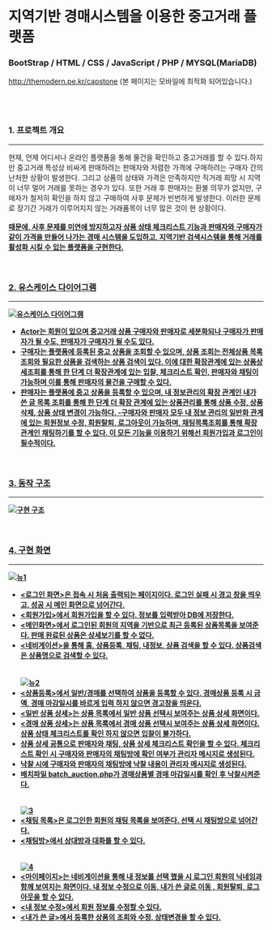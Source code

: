 # 지역기반 경매시스템을 이용한 중고거래 플랫폼
### BootStrap / HTML / CSS / JavaScript / PHP / MYSQL(MariaDB)

http://themodern.pe.kr/capstone (본 페이지는 모바일에 최적화 되어있습니다.)
<br><br><br><br>
### 1. 프로젝트 개요
------------
현재, 언제 어디서나 온라인 플랫폼을 통해 물건을 확인하고 중고거래를 할 수 있다.하지만 중고거래 특성상 비싸게 판매하려는 판매자와 저렴한 가격에 구매하려는 구매자 간의 난처한 상황이 발생한다. 그리고 상품의 상태와 가격은 만족하지만 직거래 희망 시 지역이 너무 멀어 거래를 못하는 경우가 있다. 또한 거래 후 판매자는 환불 의무가 없지만, 구매자가 철저히 확인을 하지 않고 구매하여 사후 문제가 빈번하게 발생한다. 이러한 문제로 장기간 거래가 이루어지지 않는 거래품목이 너무 많은 것이 현 상황이다.<br><br>
<strong><u>  때문에, 사후 문제를 미연에 방지하고자 상품 상태 체크리스트 기능과 판매자와 구매자가 같이 가격을 만들어 나가는 경매 시스템을 도입하고, 지역기반 검색시스템을 통해 거래를 활성화 시킬 수 있는 플랫폼을 구현한다.<br><br><br>

### 2. 유스케이스 다이어그램
------------
![유스케이스 다이어그램](https://user-images.githubusercontent.com/75834395/102696883-00fb2d00-4275-11eb-9170-f95ce0579db2.jpg)
- Actor는 회원이 있으며 중고거래 상품 구매자와 판매자로 세분화되나 구매자가 판매자가 될 수도, 판매자가 구매자가 될 수도 있다.
- 구매자는 플랫폼에 등록된 중고 상품을 조회할 수 있으며, 상품 조회는 전체상품 목록 조회와 필요한 상품을 검색하는 상품 검색이 있다. 이에 대한 확장관계에 있는 상품상세조회를 통해 한 단계 더 확장관계에 있는 입찰, 체크리스트 확인, 판매자와 채팅이 가능하며 이를 통해 판매자의 물건을 구매할 수 있다.
- 판매자는 플랫폼에 중고 상품을 등록할 수 있으며, 내 정보관리의 확장 관계인 내가 쓴 글 목록 조회를 통해 한 단계 더 확장 관계에 있는 상품관리를 통해 상품 수정, 상품 삭제, 상품 상태 변경이 가능하다.
-구매자와 판매자 모두 내 정보 관리의 일반화 관계에 있는 회원정보 수정, 회원탈퇴, 로그아웃이 가능하며, 채팅목록조회를 통해 확장관계인 채팅하기를 할 수 있다. 이 모든 기능을 이용하기 위해선 회원가입과 로그인이 필수적이다.
<br><br><br>

### 3. 동작 구조
------------
![구현 구조](https://user-images.githubusercontent.com/75834395/103204437-b778a500-493a-11eb-9a0d-029d1a1cd76b.jpg)
<br><br><br>

### 4. 구현 화면
------------
![뉴1](https://user-images.githubusercontent.com/75834395/103206178-987c1200-493e-11eb-98a7-e3fd5431534a.jpg)
- <로그인 화면>은 접속 시 처음 출력되는 페이지이다. 로그인 실패 시 경고 창을 띄우고, 성공 시 메인 화면으로 넘어간다.
- <회원가입>에서 회원가입을 할 수 있다. 정보를 입력받아 DB에 저장한다.
- <메인화면>에서 로그인된 회원의 지역을 기반으로 최근 등록된 상품목록을 보여준다. 판매 완료된 상품은 상세보기를 할 수 없다.
- <네비게이션>을 통해 홈, 상품등록, 채팅, 내정보, 상품 검색을 할 수 있다. 상품검색은 상품명으로 검색할 수 있다.
<br><br><br>
![뉴2](https://user-images.githubusercontent.com/75834395/103206179-99ad3f00-493e-11eb-9cd9-f9dffc4be134.jpg)
- <상품등록>에서 일반/경매를 선택하여 상품을 등록할 수 있다. 경매상품 등록 시 금액, 경매 마감일시를 바르게 입력 하지 않으면 경고창을 띄운다.
- <일반 상품 상세>는 상품 목록에서 일반 상품 선택시 보여주는 상품 상세 화면이다.
- <경매 상품 상세>는 상품 목록에서 경매 상품 선택시 보여주는 상품 상세 화면이다. 상품 상태 체크리스트를 확인 하지 않으면 입찰이 불가하다. 
- 상품 상세 공통으로 판매자와 채팅, 상품 상세 체크리스트 확인을 할 수 있다. 체크리스트 확인 시 구매자와 판매자의 채팅방에 확인 여부가 관리자 메시지로 생성된다.
- 낙찰 시에 구매자와 판매자의 채팅방에 낙찰 내용이 관리자 메시지로 생성된다.
- 배치파일 batch_auction.php가 경매상품별 경매 마감일시를 확인 후 낙찰시켜준다.
<br><br><br>
![3](https://user-images.githubusercontent.com/75834395/103170797-7fb22480-488a-11eb-81e3-737ed45e8ae0.jpg)
- <채팅 목록>은 로그인한 회원의 채팅 목록을 보여준다. 선택 시 채팅방으로 넘어간다.
- <채팅방>에서 상대방과 대화를 할 수 있다.
<br><br><br>
![4](https://user-images.githubusercontent.com/75834395/103170798-7fb22480-488a-11eb-88f1-03e2775c3eb1.jpg)
- <마이페이지>는 네비게이션을 통해 내 정보를 선택 했을 시 로그인 회원의 닉네임과 함께 보여지는 화면이다. 내 정보 수정으로 이동, 내가 쓴 글로 이동 , 회원탈퇴, 로그아웃을 할 수 있다.
- <내 정보 수정>에서 회원 정보를 수정할 수 있다.
- <내가 쓴 글>에서 등록한 상품의 조회와 수정, 상태변경을 할 수 있다.
